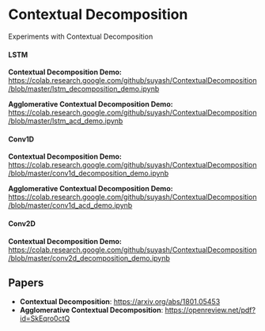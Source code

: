 # Contextual Decomposition

Experiments with Contextual Decomposition

#### LSTM

__Contextual Decomposition Demo:__ https://colab.research.google.com/github/suyash/ContextualDecomposition/blob/master/lstm_decomposition_demo.ipynb

__Agglomerative Contextual Decomposition Demo:__ https://colab.research.google.com/github/suyash/ContextualDecomposition/blob/master/lstm_acd_demo.ipynb

#### Conv1D

__Contextual Decomposition Demo:__ https://colab.research.google.com/github/suyash/ContextualDecomposition/blob/master/conv1d_decomposition_demo.ipynb

__Agglomerative Contextual Decomposition Demo:__ https://colab.research.google.com/github/suyash/ContextualDecomposition/blob/master/conv1d_acd_demo.ipynb

#### Conv2D

__Contextual Decomposition Demo:__ https://colab.research.google.com/github/suyash/ContextualDecomposition/blob/master/conv2d_decomposition_demo.ipynb

## Papers

- __Contextual Decomposition__: https://arxiv.org/abs/1801.05453
- __Agglomerative Contextual Decomposition__: https://openreview.net/pdf?id=SkEqro0ctQ
